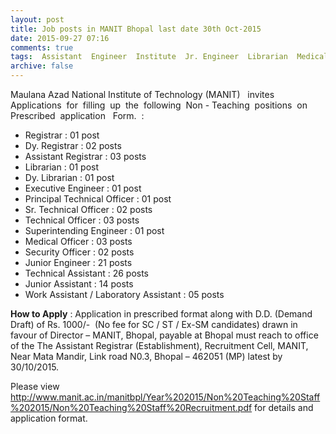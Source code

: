 ```yaml
---
layout: post
title: Job posts in MANIT Bhopal last date 30th Oct-2015   
date: 2015-09-27 07:16
comments: true
tags:  Assistant  Engineer  Institute  Jr. Engineer  Librarian  Medical  MP  NIT  Officer  Registrar  Technical 
archive: false
---
```

Maulana Azad National Institute of Technology (MANIT)   invites  Applications  for  filling  up  the  following  Non - Teaching  positions  on  Prescribed  application   Form.  :

- Registrar : 01 post
- Dy. Registrar : 02 posts
- Assistant Registrar : 03 posts
- Librarian : 01 post
- Dy. Librarian : 01 post
- Executive Engineer : 01 post
- Principal Technical Officer : 01 post
- Sr. Technical Officer : 02 posts
- Technical Officer : 03 posts
- Superintending Engineer : 01 post
- Medical Officer : 03 posts
- Security Officer : 02 posts
- Junior Engineer : 21 posts
- Technical Assistant : 26 posts
- Junior Assistant : 14 posts
- Work Assistant / Laboratory Assistant : 05 posts

**How to Apply** : Application in prescribed format along with D.D. (Demand Draft) of Rs. 1000/-  (No fee for SC / ST / Ex-SM candidates) drawn in favour of Director – MANIT, Bhopal, payable at Bhopal must reach to office of the The Assistant Registrar (Establishment), Recruitment Cell, MANIT, Near Mata Mandir, Link road N0.3, Bhopal – 462051 (MP) latest by 30/10/2015.  

Please view <http://www.manit.ac.in/manitbpl/Year%202015/Non%20Teaching%20Staff%202015/Non%20Teaching%20Staff%20Recruitment.pdf> for details and application format.
